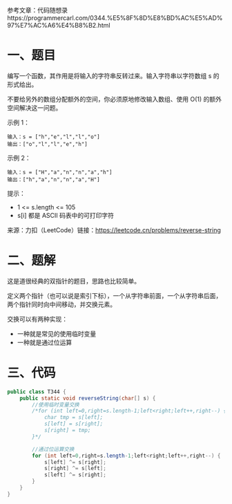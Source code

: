 参考文章：代码随想录https://programmercarl.com/0344.%E5%8F%8D%E8%BD%AC%E5%AD%97%E7%AC%A6%E4%B8%B2.html

# 一、题目

编写一个函数，其作用是将输入的字符串反转过来。输入字符串以字符数组 s 的形式给出。

不要给另外的数组分配额外的空间，你必须原地修改输入数组、使用 O(1) 的额外空间解决这一问题。

示例 1：

```
输入：s = ["h","e","l","l","o"]
输出：["o","l","l","e","h"]
```

示例 2：

```
输入：s = ["H","a","n","n","a","h"]
输出：["h","a","n","n","a","H"]
```


提示：

* 1 <= s.length <= 105
* s[i] 都是 ASCII 码表中的可打印字符

来源：力扣（LeetCode）链接：https://leetcode.cn/problems/reverse-string

# 二、题解

这是道很经典的双指针的题目，思路也比较简单。

定义两个指针（也可以说是索引下标），一个从字符串前面，一个从字符串后面，两个指针同时向中间移动，并交换元素。

交换可以有两种实现：

* 一种就是常见的使用临时变量
* 一种就是通过位运算

# 三、代码

```java
public class T344 {
    public static void reverseString(char[] s) {
        //使用临时变量交换
        /*for (int left=0,right=s.length-1;left<right;left++,right--) {
            char tmp = s[left];
            s[left] = s[right];
            s[right] = tmp;
        }*/

        //通过位运算交换
        for (int left=0,right=s.length-1;left<right;left++,right--) {
            s[left] ^= s[right];
            s[right] ^= s[left];
            s[left] ^= s[right];
        }
    }
}
```

